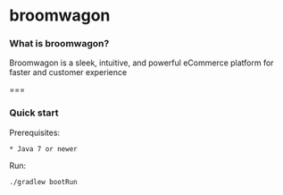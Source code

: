 broomwagon
=====

### What is broomwagon?

Broomwagon is a sleek, intuitive, and powerful eCommerce platform for faster and customer experience

===

### Quick start

Prerequisites:

    * Java 7 or newer

Run:

    ./gradlew bootRun
